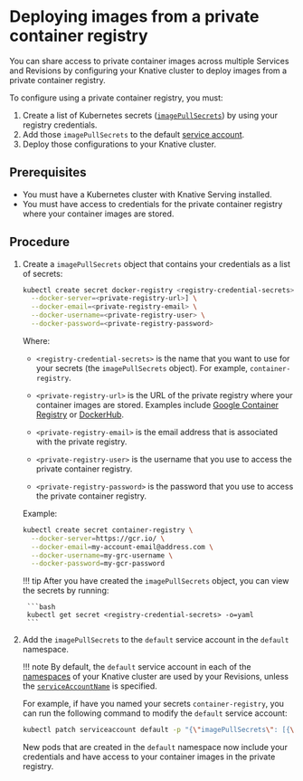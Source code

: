 # Deploying images from a private container registry

You can share access to private container images across multiple Services and Revisions by configuring your Knative cluster to deploy images from a private
container registry.

To configure using a private container registry, you must:

1. Create a list of Kubernetes secrets ([`imagePullSecrets`](https://kubernetes.io/docs/reference/generated/kubernetes-api/v1.18/#pod-v1-core)) by using your registry credentials.
1. Add those `imagePullSecrets` to the default [service account](https://kubernetes.io/docs/tasks/configure-pod-container/configure-service-account/).
1. Deploy those configurations to your Knative cluster.

## Prerequisites

- You must have a Kubernetes cluster with Knative Serving installed.
- You must have access to credentials for the private container registry where your container images are stored.

## Procedure

1. Create a `imagePullSecrets` object that contains your credentials as a list of secrets:

    ```bash
    kubectl create secret docker-registry <registry-credential-secrets> \
      --docker-server=<private-registry-url>] \
      --docker-email=<private-registry-email> \
      --docker-username=<private-registry-user> \
      --docker-password=<private-registry-password>
    ```

    Where:

    - `<registry-credential-secrets>` is the name that you want to use for your secrets (the `imagePullSecrets` object). For example, `container-registry`.

    - `<private-registry-url>` is the URL of the private registry where your container images are stored. Examples include [Google Container Registry](https://gcr.io/) or [DockerHub](https://docker.io/).

    * `<private-registry-email>` is the email address that is associated with
      the private registry.

    * `<private-registry-user>` is the username that you use to access the
      private container registry.

    * `<private-registry-password>` is the password that you use to access
      the private container registry.

    Example:

    ```bash
    kubectl create secret container-registry \
      --docker-server=https://gcr.io/ \
      --docker-email=my-account-email@address.com \
      --docker-username=my-grc-username \
      --docker-password=my-gcr-password
    ```

    !!! tip
        After you have created the `imagePullSecrets` object, you can view the secrets by running:

        ```bash
        kubectl get secret <registry-credential-secrets> -o=yaml
        ```

1. Add the `imagePullSecrets` to the `default` service account in the `default` namespace.

    !!! note
        By default, the `default` service account in each of the [namespaces](https://kubernetes.io/docs/concepts/overview/working-with-objects/namespaces/) of your Knative cluster are used by your Revisions, unless the [`serviceAccountName`](https://github.com/knative/specs/blob/main/specs/serving/knative-api-specification-1.0.md#revision-2) is specified.

    For example, if have you named your secrets `container-registry`, you can run the following command to modify the `default` service account:

    ```bash
    kubectl patch serviceaccount default -p "{\"imagePullSecrets\": [{\"name\": \"container-registry\"}]}"
    ```

    New pods that are created in the `default` namespace now include your credentials and have access to your container images in the private registry.
